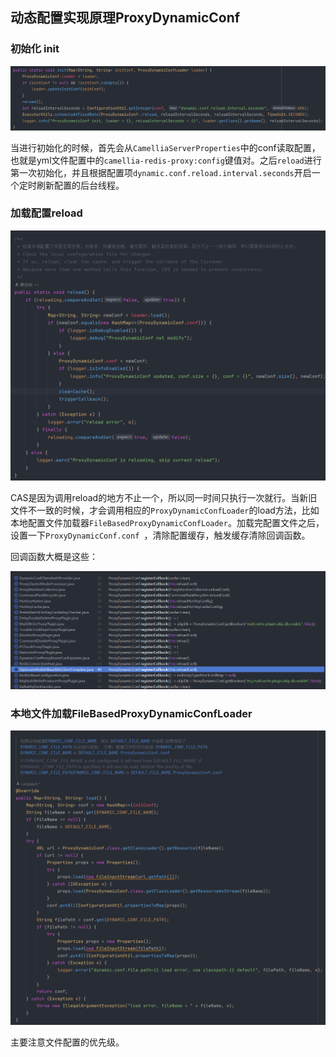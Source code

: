 ## 动态配置实现原理ProxyDynamicConf

### 初始化 init

![image-20230516155245412](./dynamic-conf-imgs/dynamic-conf-1.png)

当进行初始化的时候，首先会从`CamelliaServerProperties`中的conf读取配置，也就是yml文件配置中的`camellia-redis-proxy:config`键值对。之后`reload`进行第一次初始化，并且根据配置项`dynamic.conf.reload.interval.seconds`开启一个定时刷新配置的后台线程。

### 加载配置reload

![image-20230516155749474](./dynamic-conf-imgs/dynamic-conf-2.png)

CAS是因为调用reload的地方不止一个，所以同一时间只执行一次就行。当新旧文件不一致的时候，才会调用相应的`ProxyDynamicConfLoader`的load方法，比如本地配置文件加载器`FileBasedProxyDynamicConfLoader`。加载完配置文件之后，设置一下`ProxyDynamicConf.conf `，清除配置缓存，触发缓存清除回调函数。



回调函数大概是这些：

![image-20230516160804686](./dynamic-conf-imgs/dynamic-conf-3.png)

### 本地文件加载FileBasedProxyDynamicConfLoader

![image-20230516161327790](./dynamic-conf-imgs/dynamic-conf-4.png)

主要注意文件配置的优先级。